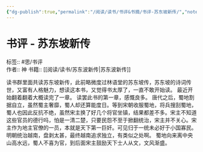 ```yaml
---
{"dg-publish":true,"permalink":"/阅读/读书/书评&书摘/书评-苏东坡新传/","noteIcon":"1","created":"2023-03-24T08:22:07.095+08:00","updated":""}
---
```


# 书评 - 苏东坡新传
标签:: #思/书评  
作者:: 神
书籍:: [[阅读/读书/苏东波新传\|苏东波新传]]

读书群里面共读苏东坡新传，此前略微度过林语堂的苏东坡传，苏东坡的诗词传世，又富有人格魅力，想读这本书，又觉得书太厚了，一直不敢开始读。
最近开始翻着翻着大概读完了一章。
读罢此书的第一章，感慨良多。
唐代之后，蜀地割据自立，虽然蜀主奢靡，蜀人却还算能度日。等到宋朝收服蜀地，将兵搜刮蜀地，蜀人也因此反抗不绝，虽然宋主换了好几个将官坐镇，结果都差不多。宋主不知道这些官员的德行吗，怕是一清二楚，只要民怨不至于掀翻统治，宋主并不关心。宋主作为地主官僚的一员，本就是天下第一巨奸。可见归于一统未必好于小国寡民。明朝统治越南，盘剥太甚，最终越南追求独立，有类似之处啊。
蜀地向来离中央山高水远，蜀人不喜为官，到后面宋主鼓励天下士人从文，文风渐盛。
